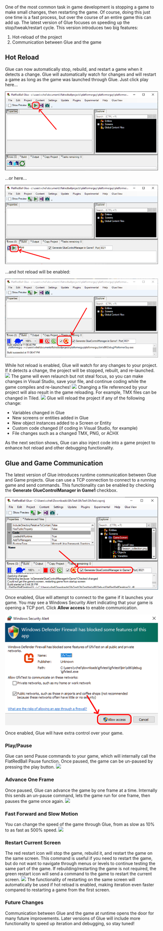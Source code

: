One of the most common task in game development is stopping a game to make small changes, then restarting the game. Of course, doing this just one time is a fast process, but over the course of an entire game this can add up. The latest version of Glue focuses on speeding up the stop/tweak/restart cycle. This version introduces two big features:

1.  Hot-reload of the project
2.  Communication between Glue and the game

## Hot Reload

Glue can now automatically stop, rebuild, and restart a game when it detects a change. Glue will automatically watch for changes and will restart a game as long as the game was launched through Glue. Just click play here...

![](/media/2019-11-img_5dd6291e5df0d.png)

...or here...

![](/media/2019-11-img_5dd62968a82a0.png)

...and hot reload will be enabled:

![](/media/2019-11-img_5dd629b46fa3b.png)

While hot reload is enabled, Glue will watch for any changes to your project. If it detects a change, the project will be stopped, rebuilt, and re-launched. [![](/wp-content/uploads/2019/11/kG6hvklZUo.gif)](/wp-content/uploads/2019/11/kG6hvklZUo.gif) The game will even relaunch but not steal focus, so you can make changes in Visual Studio, save your file, and continue coding while the game compiles and re-launches! [![](/wp-content/uploads/2019/11/cN3NMjUWBD.gif)](/wp-content/uploads/2019/11/cN3NMjUWBD.gif) Changing a file referenced by your project will also result in the game reloading. For example, TMX files can be changed in Tiled. [![](/wp-content/uploads/2019/11/Rrtnku7STP.gif)](/wp-content/uploads/2019/11/Rrtnku7STP.gif) Glue will reload the project if any of the following change:

-   Variables changed in Glue
-   New screens or entities added in Glue
-   New object instances added to a Screen or Entity
-   Custom code changed (if coding in Visual Studio, for example)
-   File changes such as a changed TMX, PNG, or ACHX

As the next section shows, Glue can also inject code into a game project to enhance hot reload and other debugging functionality.

## Glue and Game Communication

The latest version of Glue introduces runtime communication between Glue and Game projects. Glue can use a TCP connection to connect to a running game and send commands. This functionality can be enabled by checking the **Generate GlueControlManager in Game1** checkbox.

![](/media/2019-11-img_5dd8aca39f110.png)

Once enabled, Glue will attempt to connect to the game if it launches your game. You may see a Windows Security Alert indicating that your game is opening a TCP port. Click **Allow access** to enable communication.

![](/media/2019-11-img_5dd8abcc120d8.png)

Once enabled, Glue will have extra control over your game.

### Play/Pause

Glue can send Pause commands to your game, which will internally call the FlatRedBall Pause function. Once paused, the game can be un-paused by pressing the play button. [![](/wp-content/uploads/2019/11/6Bmuy0rlIH.gif)](/wp-content/uploads/2019/11/6Bmuy0rlIH.gif)

### Advance One Frame

Once paused, Glue can advance the game by one frame at a time. Internally this sends an un-pause command, lets the game run for one frame, then pauses the game once again. [![](/wp-content/uploads/2019/11/Au5ZSOPx4M.gif)](/wp-content/uploads/2019/11/Au5ZSOPx4M.gif)

### Fast Forward and Slow Motion

You can change the speed of the game through Glue, from as slow as 10% to as fast as 500% speed. [![](/wp-content/uploads/2019/11/iXhCBDBXsG.gif)](/wp-content/uploads/2019/11/iXhCBDBXsG.gif)

### Restart Current Screen

The red restart icon will stop the game, rebuild it, and restart the game on the same screen. This command is useful if you need to restart the game, but do not want to navigate through menus or levels to continue testing the same part of the game. If rebuilding/restarting the game is not required, the green restart icon will send a command to the game to restart the current screen. [![](/wp-content/uploads/2019/11/orgeVh23yp.gif)](/wp-content/uploads/2019/11/orgeVh23yp.gif) The functionality of restarting on the same screen will automatically be used if hot reload is enabled, making iteration even faster compared to restarting a game from the first screen.

### Future Changes

Communication between Glue and the game at runtime opens the door for many future improvements. Later versions of Glue will include more functionality to speed up iteration and debugging, so stay tuned!  
